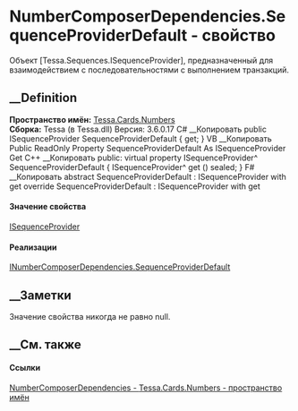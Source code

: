 # NumberComposerDependencies.SequenceProviderDefault - свойство
Объект [Tessa.Sequences.ISequenceProvider], предназначенный для
взаимодействием с последовательностями с выполнением транзакций.
## __Definition
 **Пространство имён:** [Tessa.Cards.Numbers](N_Tessa_Cards_Numbers.htm)  
 **Сборка:** Tessa (в Tessa.dll) Версия: 3.6.0.17
C# __Копировать
     public ISequenceProvider SequenceProviderDefault { get; }
VB __Копировать
     Public ReadOnly Property SequenceProviderDefault As ISequenceProvider
    	Get
C++ __Копировать
     public:
    virtual property ISequenceProvider^ SequenceProviderDefault {
    	ISequenceProvider^ get () sealed;
    }
F# __Копировать
     abstract SequenceProviderDefault : ISequenceProvider with get
    override SequenceProviderDefault : ISequenceProvider with get
#### Значение свойства
[ISequenceProvider](T_Tessa_Sequences_ISequenceProvider.htm)
#### Реализации
[INumberComposerDependencies.SequenceProviderDefault](P_Tessa_Cards_Numbers_INumberComposerDependencies_SequenceProviderDefault.htm)  
##  __Заметки
Значение свойства никогда не равно null.
## __См. также
#### Ссылки
[NumberComposerDependencies -
](T_Tessa_Cards_Numbers_NumberComposerDependencies.htm)
[Tessa.Cards.Numbers - пространство имён](N_Tessa_Cards_Numbers.htm)

